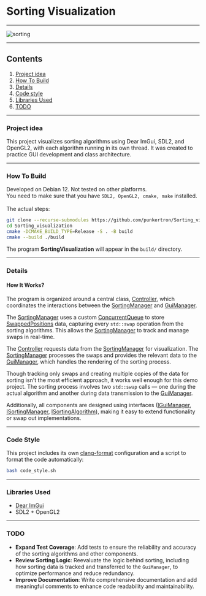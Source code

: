 # Sorting Visualization

---

![sorting](assets/sorting.gif)

---

## Contents

1. [Project idea](#project-idea)
2. [How To Build](#how-to-build)
3. [Details](#details)
4. [Code style](#code-style)
5. [Libraries Used](#libraries-used)
6. [TODO](#todo)

---

### Project idea
This project visualizes sorting algorithms using Dear ImGui, SDL2, and OpenGL2, with each algorithm running in its own thread. It was created to practice GUI development and class architecture.

---

### How To Build
Developed on Debian 12. Not tested on other platforms.<br/>
You need to make sure that you have `SDL2, OpenGL2, cmake, make` installed.<br/><br/>
The actual steps:
``` bash
git clone --recurse-submodules https://github.com/punkertron/Sorting_visualization
cd Sorting_visualization
cmake -DCMAKE_BUILD_TYPE=Release -S . -B build
cmake --build ./build
```
The program **SortingVisualization** will appear in the `build/` directory.

---

### Details

#### How It Works?

The program is organized around a central class, [Controller](src/Controller.hpp), which coordinates the interactions between the [SortingManager](src/SortingManager.cpp) and [GuiManager](src/ImGuiSDL2OpenGL2Manager.hpp).

The [SortingManager](src/SortingManager.cpp) uses a custom [ConcurrentQueue](src/ConcurrentQueue.hpp) to store [SwappedPositions](src/SwappedPositions.hpp) data, capturing every `std::swap` operation from the sorting algorithms. This allows the [SortingManager](src/SortingManager.cpp) to track and manage swaps in real-time.

The [Controller](src/Controller.hpp) requests data from the [SortingManager](src/SortingManager.cpp) for visualization. The [SortingManager](src/SortingManager.cpp) processes the swaps and provides the relevant data to the [GuiManager](src/ImGuiSDL2OpenGL2Manager.hpp), which handles the rendering of the sorting process.

Though tracking only swaps and creating multiple copies of the data for sorting isn't the most efficient approach, it works well enough for this demo project. The sorting process involves two `std::swap` calls — one during the actual algorithm and another during data transmission to the [GuiManager](src/ImGuiSDL2OpenGL2Manager.hpp).

Additionally, all components are designed using interfaces ([IGuiManager](src/IGuiManager.hpp), [ISortingManager](src/ISortingManager.hpp), [ISortingAlgorithm](src/sortingAlgorithms/ISortingAlgorithm.hpp)), making it easy to extend functionality or swap out implementations.

---

### Code Style

This project includes its own [clang-format](.clang-format) configuration and a script to format the code automatically:
```bash
bash code_style.sh
```

---

### Libraries Used
- [Dear ImGui](https://github.com/ocornut/imgui)
- SDL2 + OpenGL2

---

### TODO
- **Expand Test Coverage**: Add tests to ensure the reliability and accuracy of the sorting algorithms and other components.
- **Review Sorting Logic**: Reevaluate the logic behind sorting, including how sorting data is tracked and transferred to the `GuiManager`, to optimize performance and reduce redundancy.
- **Improve Documentation**: Write comprehensive documentation and add meaningful comments to enhance code readability and maintainability.
